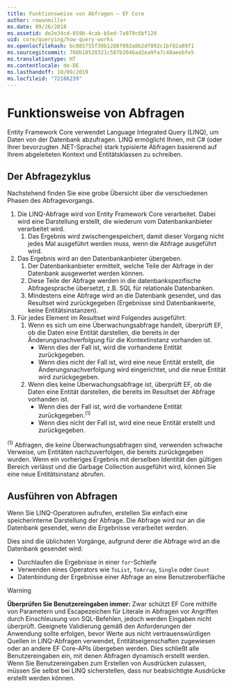 ```yaml
---
title: Funktionsweise von Abfragen – EF Core
author: rowanmiller
ms.date: 09/26/2018
ms.assetid: de2e34cd-659b-4cab-b5ed-7a979c6bf120
uid: core/querying/how-query-works
ms.openlocfilehash: bc085755f39b1288f092a8b2df892c1bf82a89f1
ms.sourcegitcommit: 708b18520321c587b2046ad2ea9fa7c48aeebfe5
ms.translationtype: HT
ms.contentlocale: de-DE
ms.lasthandoff: 10/09/2019
ms.locfileid: "72186239"
---
```

# <a name="how-queries-work"></a>Funktionsweise von Abfragen

Entity Framework Core verwendet Language Integrated Query (LINQ), um Daten von der Datenbank abzufragen. LINQ ermöglicht Ihnen, mit C# (oder Ihrer bevorzugten .NET-Sprache) stark typisierte Abfragen basierend auf Ihrem abgeleiteten Kontext und Entitätsklassen zu schreiben.

## <a name="the-life-of-a-query"></a>Der Abfragezyklus

Nachstehend finden Sie eine grobe Übersicht über die verschiedenen Phasen des Abfragevorgangs.

1. Die LINQ-Abfrage wird von Entity Framework Core verarbeitet. Dabei wird eine Darstellung erstellt, die wiederum vom Datenbankanbieter verarbeitet wird.
   1. Das Ergebnis wird zwischengespeichert, damit dieser Vorgang nicht jedes Mal ausgeführt werden muss, wenn die Abfrage ausgeführt wird.
2. Das Ergebnis wird an den Datenbankanbieter übergeben.
   1. Der Datenbankanbieter ermittelt, welche Teile der Abfrage in der Datenbank ausgewertet werden können.
   2. Diese Teile der Abfrage werden in die datenbankspezifische Abfragesprache übersetzt, z.B. SQL für relationale Datenbanken.
   3. Mindestens eine Abfrage wird an die Datenbank gesendet, und das Resultset wird zurückgegeben (Ergebnisse sind Datenbankwerte, keine Entitätsinstanzen).
3. Für jedes Element im Resultset wird Folgendes ausgeführt:
   1. Wenn es sich um eine Überwachungsabfrage handelt, überprüft EF, ob die Daten eine Entität darstellen, die bereits in der Änderungsnachverfolgung für die Kontextinstanz vorhanden ist.
      * Wenn dies der Fall ist, wird die vorhandene Entität zurückgegeben.
      * Wenn dies nicht der Fall ist, wird eine neue Entität erstellt, die Änderungsnachverfolgung wird eingerichtet, und die neue Entität wird zurückgegeben.
   2. Wenn dies keine Überwachungsabfrage ist, überprüft EF, ob die Daten eine Entität darstellen, die bereits im Resultset der Abfrage vorhanden ist.
      * Wenn dies der Fall ist, wird die vorhandene Entität zurückgegeben.<sup>(1)</sup>
      * Wenn dies nicht der Fall ist, wird eine neue Entität erstellt und zurückgegeben.

<sup>(1)</sup> Abfragen, die keine Überwachungsabfragen sind, verwenden schwache Verweise, um Entitäten nachzuverfolgen, die bereits zurückgegeben wurden. Wenn ein vorheriges Ergebnis mit derselben Identität den gültigen Bereich verlässt und die Garbage Collection ausgeführt wird, können Sie eine neue Entitätsinstanz abrufen.

## <a name="when-queries-are-executed"></a>Ausführen von Abfragen

Wenn Sie LINQ-Operatoren aufrufen, erstellen Sie einfach eine speicherinterne Darstellung der Abfrage. Die Abfrage wird nur an die Datenbank gesendet, wenn die Ergebnisse verarbeitet werden.

Dies sind die üblichsten Vorgänge, aufgrund derer die Abfrage wird an die Datenbank gesendet wird:
* Durchlaufen die Ergebnisse in einer `for`-Schleife
* Verwenden eines Operators wie `ToList`, `ToArray`, `Single` oder `Count`
* Datenbindung der Ergebnisse einer Abfrage an eine Benutzeroberfläche

> [!WARNING]  
> **Überprüfen Sie Benutzereingaben immer:** Zwar schützt EF Core mithilfe von Parametern und Escapezeichen für Literale in Abfragen vor Angriffen durch Einschleusung von SQL-Befehlen, jedoch werden Eingaben nicht überprüft. Geeignete Validierung gemäß den Anforderungen der Anwendung sollte erfolgen, bevor Werte aus nicht vertrauenswürdigen Quellen in LINQ-Abfragen verwendet, Entitätseigenschaften zugewiesen oder an andere EF Core-APIs übergeben werden. Dies schließt alle Benutzereingaben ein, mit denen Abfragen dynamisch erstellt werden. Wenn Sie Benutzereingaben zum Erstellen von Ausdrücken zulassen, müssen Sie selbst bei LINQ sicherstellen, dass nur beabsichtigte Ausdrücke erstellt werden können.
